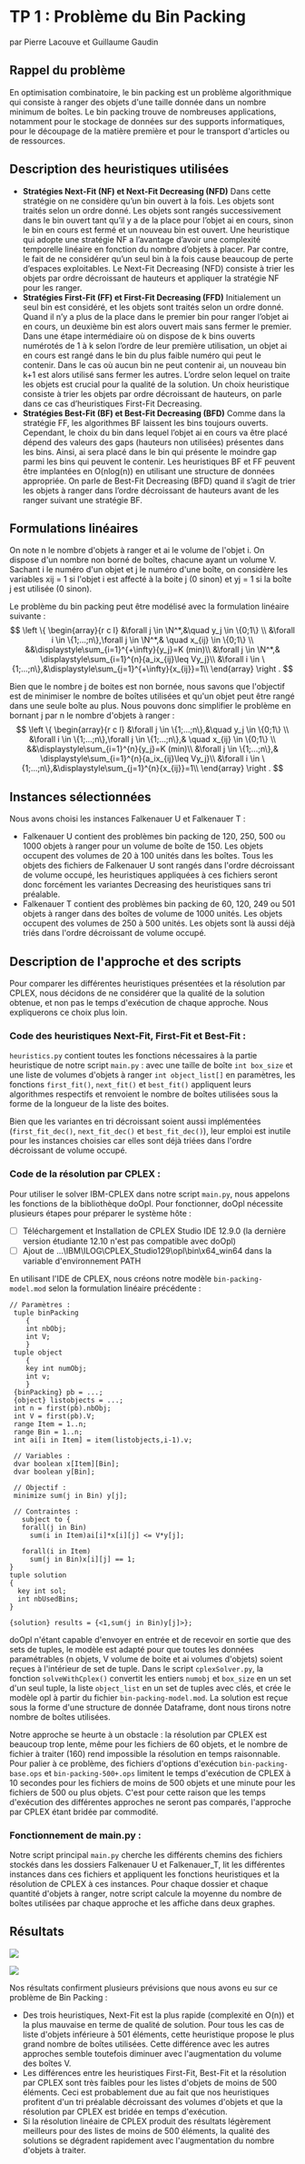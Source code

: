 # TP 1 : Problème du Bin Packing
par Pierre Lacouve et Guillaume Gaudin

## Rappel du problème

En optimisation combinatoire, le bin packing est un problème algorithmique qui consiste à ranger des objets d'une taille donnée dans un nombre minimum de boîtes. Le bin packing trouve de nombreuses applications, notamment pour le stockage de données sur des supports informatiques, pour le découpage de la matière première et pour le transport d'articles ou de ressources.
## Description des heuristiques utilisées

 - **Stratégies Next-Fit (NF) et Next-Fit Decreasing (NFD)**
 Dans cette stratégie on ne considère qu’un bin ouvert à la fois. Les objets sont traités selon un ordre donné. Les objets sont rangés successivement dans le bin ouvert tant qu’il y a de la place pour l’objet ai en cours, sinon le bin en cours est fermé et un nouveau bin est ouvert. Une heuristique qui adopte une stratégie NF a l’avantage d’avoir une complexité temporelle linéaire en fonction du nombre d’objets à placer. Par contre, le fait de ne considérer qu’un seul bin à la fois cause beaucoup de perte d’espaces exploitables. Le Next-Fit Decreasing (NFD) consiste à trier les objets par ordre décroissant de hauteurs et appliquer la stratégie NF pour les ranger.
 - **Stratégies First-Fit (FF) et First-Fit Decreasing (FFD)**
Initialement un seul bin est considéré, et les objets sont traités selon un ordre donné. Quand il n’y a plus de la place dans le premier bin pour ranger l’objet ai en cours, un deuxième bin est alors ouvert mais sans fermer le premier. Dans une étape intermédiaire où on dispose de k bins ouverts numérotés de 1 à k selon l’ordre de leur première utilisation, un objet ai en cours est rangé dans le bin du plus faible numéro qui peut le contenir. Dans le cas où aucun bin ne peut contenir ai, un nouveau bin k+1 est alors utilisé sans fermer les autres. L’ordre selon lequel on traite les objets est crucial pour la qualité de la solution. Un choix heuristique consiste à trier les objets par ordre décroissant de hauteurs, on parle dans ce cas d’heuristiques First-Fit Decreasing.
 - **Stratégies Best-Fit (BF) et Best-Fit Decreasing (BFD)** 
Comme dans la stratégie FF, les algorithmes BF laissent les bins toujours ouverts. Cependant, le choix du bin dans lequel l’objet ai en cours va être placé dépend des valeurs des gaps (hauteurs non utilisées) présentes dans les bins. Ainsi, ai sera placé dans le bin qui présente le moindre gap parmi les bins qui peuvent le contenir. Les heuristiques BF et FF peuvent être implantées en O(nlog(n)) en utilisant une structure de données appropriée. On parle de Best-Fit Decreasing (BFD) quand il s’agit de trier les objets à ranger dans l’ordre décroissant de hauteurs avant de les ranger suivant une stratégie BF.
## Formulations linéaires

On note n le nombre d'objets à ranger et ai le volume de l'objet i. On dispose d'un nombre non borné de boîtes, chacune ayant un volume V. Sachant i le numéro d'un objet et j le numéro d'une boîte, on considère les variables xij = 1 si l'objet i est affecté à la boite j (0 sinon) et yj = 1 si la boîte j est utilisée (0 sinon).

Le problème du bin packing peut être modélisé avec la formulation linéaire suivante :
$$
\left \{
\begin{array}{r c l}
      &\forall j \in \N^*,&\quad y_j \in \{0;1\} \\
      &\forall i \in \{1;...;n\},\forall j \in \N^*,& \quad x_{ij} \in \{0;1\} \\
      &&\displaystyle\sum_{i=1}^{+\infty}{y_j}=K (min)\\
      &\forall j \in \N^*,& \displaystyle\sum_{i=1}^{n}{a_ix_{ij}\leq Vy_j}\\
      &\forall i \in \{1;...;n\},&\displaystyle\sum_{j=1}^{+\infty}{x_{ij}}=1\\
\end{array}
\right .
$$

Bien que le nombre j de boites est non bornée, nous savons que l'objectif est de minimiser le nombre de boîtes utilisées et qu'un objet peut être rangé dans une seule boîte au plus. Nous pouvons donc simplifier le problème en bornant j par n le nombre d'objets à ranger :
$$
\left \{
\begin{array}{r c l}
      &\forall j \in \{1;...;n\},&\quad y_j \in \{0;1\} \\
      &\forall i \in \{1;...;n\},\forall j \in \{1;...;n\},& \quad x_{ij} \in \{0;1\} \\
      &&\displaystyle\sum_{i=1}^{n}{y_j}=K (min)\\
      &\forall j \in \{1;...;n\},& \displaystyle\sum_{i=1}^{n}{a_ix_{ij}\leq Vy_j}\\
      &\forall i \in \{1;...;n\},&\displaystyle\sum_{j=1}^{n}{x_{ij}}=1\\
\end{array}
\right .
$$

## Instances sélectionnées

Nous avons choisi les instances Falkenauer U et Falkenauer T :

- Falkenauer U contient des problèmes bin packing de 120, 250, 500 ou 1000 objets à ranger pour un volume de boîte de 150. Les objets occupent des volumes de 20 à 100 unités dans les boîtes. Tous les objets des fichiers de Falkenauer U sont rangés dans l'ordre décroissant de volume occupé, les heuristiques appliquées à ces fichiers seront donc forcément les variantes Decreasing des heuristiques sans tri préalable.
- Falkenauer T contient des problèmes bin packing de 60, 120, 249 ou 501 objets à ranger dans des boîtes de volume de 1000 unités. Les objets occupent des volumes de 250 à 500 unités. Les objets sont là aussi déjà triés dans l'ordre décroissant de volume occupé.

## Description de l'approche et des scripts

Pour comparer les différentes heuristiques présentées et la résolution par CPLEX, nous décidons de ne considérer que la qualité de la solution obtenue, et non pas le temps d'exécution de chaque approche. Nous expliquerons ce choix plus loin.

### Code des heuristiques Next-Fit, First-Fit et Best-Fit :

`heuristics.py` contient toutes les fonctions nécessaires à la partie heuristique de notre script `main.py` : avec une taille de boîte `int box_size` et une liste de volumes d'objets à ranger `int object_list[]` en paramètres, les fonctions `first_fit()`, `next_fit()` et `best_fit()` appliquent leurs algorithmes respectifs et renvoient le nombre de boîtes utilisées sous la forme de la longueur de la liste des boites.

Bien que les variantes en tri décroissant soient aussi implémentées (`first_fit_dec()`, `next_fit_dec()` et `best_fit_dec()`), leur emploi est inutile pour les instances choisies car elles sont déjà triées dans l'ordre décroissant de volume occupé.

### Code de la résolution par CPLEX :

Pour utiliser le solver IBM-CPLEX dans notre script `main.py`, nous appelons les fonctions de la bibliothèque doOpl. Pour fonctionner, doOpl nécessite plusieurs étapes pour préparer le système hôte :

- [ ] Téléchargement et Installation de  CPLEX Studio IDE 12.9.0 (la dernière version étudiante 12.10 n'est pas compatible avec doOpl)
- [ ] Ajout de ...\IBM\ILOG\CPLEX_Studio129\opl\bin\x64_win64 dans la variable d'environnement PATH

En utilisant l'IDE de CPLEX, nous créons notre modèle `bin-packing-model.mod` selon la formulation linéaire précédente :

```
// Paramètres :
 tuple binPacking
    {
    int nbObj;
    int V;
    }
 tuple object
    {
    key int numObj;
    int v;
    }
 {binPacking} pb = ...;
 {object} listobjects = ...;
 int n = first(pb).nbObj;
 int V = first(pb).V;
 range Item = 1..n;
 range Bin = 1..n;
 int ai[i in Item] = item(listobjects,i-1).v;
 
 // Variables :
 dvar boolean x[Item][Bin];
 dvar boolean y[Bin];
 
 // Objectif :
 minimize sum(j in Bin) y[j];

 // Contraintes :
   subject to {
   forall(j in Bin)
     sum(i in Item)ai[i]*x[i][j] <= V*y[j];

   forall(i in Item)
     sum(j in Bin)x[i][j] == 1;
}
tuple solution
{
  key int sol;
  int nbUsedBins;
}

{solution} results = {<1,sum(j in Bin)y[j]>};
```

doOpl n'étant capable d'envoyer en entrée et de recevoir en sortie que des sets de tuples, le modèle est adapté pour que toutes les données paramétrables (n objets, V volume de boite et ai volumes d'objets) soient reçues à l'intérieur de set de tuple. Dans le script `cplexSolver.py`, la fonction `solveWithCplex()` convertit les entiers `numobj` et `box_size` en un set d'un seul tuple, la liste `object_list` en un set de tuples avec clés, et crée le modèle opl à partir du fichier `bin-packing-model.mod`. La solution est reçue sous la forme d'une structure de donnée Dataframe, dont nous tirons notre nombre de boîtes utilisées.

Notre approche se heurte à un obstacle : la résolution par CPLEX est beaucoup trop lente, même pour les fichiers de 60 objets, et le nombre de fichier à traiter (160) rend impossible la résolution en temps raisonnable. Pour palier à ce problème, des fichiers d'options d'exécution `bin-packing-base.ops` et `bin-packing-500+.ops` limitent le temps d'exécution de CPLEX à 10 secondes pour les fichiers de moins de 500 objets et une minute pour les fichiers de 500 ou plus objets. C'est pour cette raison que les temps d'exécution des différentes approches ne seront pas comparés, l'approche par CPLEX étant bridée par commodité.

### Fonctionnement de main.py :

Notre script principal `main.py` cherche les différents chemins des fichiers stockés dans les dossiers Falkenauer U et Falkenauer_T, lit les différentes instances dans ces fichiers et appliquent les fonctions heuristiques et la résolution de CPLEX à ces instances. Pour chaque dossier et chaque quantité d'objets à ranger, notre script calcule la moyenne du nombre de boîtes utilisées par chaque approche et les affiche dans deux graphes.

## Résultats

![](D:\cours_M1\tp1-Modelisation-master\falkenauer_u.png)

![](D:\cours_M1\tp1-Modelisation-master\falkenauer_t.png)

Nos résultats confirment plusieurs prévisions que nous avons eu sur ce problème de Bin Packing :

- Des trois heuristiques, Next-Fit est la plus rapide (complexité en O(n)) et la plus mauvaise en terme de qualité de solution. Pour tous les cas de liste d'objets inférieure à 501 éléments, cette heuristique propose le plus grand nombre de boîtes utilisées. Cette différence avec les autres approches semble toutefois diminuer avec l'augmentation du volume des boîtes V.
- Les différences entre les heuristiques First-Fit, Best-Fit et la résolution par CPLEX sont très faibles pour les listes d'objets de moins de 500 éléments. Ceci est probablement due au fait que nos heuristiques profitent d'un tri préalable décroissant des volumes d'objets et que la résolution par CPLEX est bridée en temps d'exécution.
- Si la résolution linéaire de CPLEX produit des résultats légèrement meilleurs pour des listes de moins de 500 éléments, la qualité des solutions se dégradent rapidement avec l'augmentation du nombre d'objets à traiter.